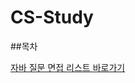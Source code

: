 # CS-Study

##목차


[자바 질문 면접 리스트 바로가기](https://github.com/ZeroToMaster-Algorithm/CS-Study/tree/main/Java)
